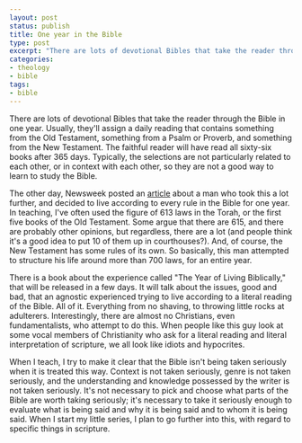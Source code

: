 ```yaml
---
layout: post
status: publish
title: One year in the Bible
type: post
excerpt: "There are lots of devotional Bibles that take the reader through the Bible in one year. Usually, they'll assign a daily reading that contains something from the Old Testament, something from a Psalm or Proverb, and something from the New Testament. The faithful reader will have read all sixty-six books after 365 days. Typically, the selections are not particularly related to each other, or in context with each other, so they are not a good way to learn to study the Bible."
categories:
- theology
- bible
tags:
- bible
---
```

There are lots of devotional Bibles that take the reader through the Bible in one year. Usually, they'll assign a daily reading that contains something from the Old Testament, something from a Psalm or Proverb, and something from the New Testament. The faithful reader will have read all sixty-six books after 365 days. Typically, the selections are not particularly related to each other, or in context with each other, so they are not a good way to learn to study the Bible.

The other day, Newsweek posted an <a href="http://www.msnbc.msn.com/id/20910659/site/newsweek/page/0/">article</a> about a man who took this a lot further, and decided to live according to every rule in the Bible for one year. In teaching, I've often used the figure of 613 laws in the Torah, or the first five books of the Old Testament. Some argue that there are 615, and there are probably other opinions, but regardless, there are a lot (and people think it's a good idea to put 10 of them up in courthouses?). And, of course, the New Testament has some rules of its own. So basically, this man attempted to structure his life around more than 700 laws, for an entire year.

There is a book about the experience called "The Year of Living Biblically," that will be released in a few days. It will talk about the issues, good and bad, that an agnostic experienced trying to live according to a literal reading of the Bible. All of it. Everything from no shaving, to throwing little rocks at adulterers. Interestingly, there are almost no Christians, even fundamentalists, who attempt to do this. When people like this guy look at some vocal members of Christianity who ask for a literal reading and literal interpretation of scripture, we all look like idiots and hypocrites.

When I teach, I try to make it clear that the Bible isn't being taken seriously when it is treated this way. Context is not taken seriously, genre is not taken seriously, and the understanding and knowledge possessed by the writer is not taken seriously. It's not necessary to pick and choose what parts of the Bible are worth taking seriously; it's necessary to take it seriously enough to evaluate what is being said and why it is being said and to whom it is being said. When I start my little series, I plan to go further into this, with regard to specific things in scripture.
